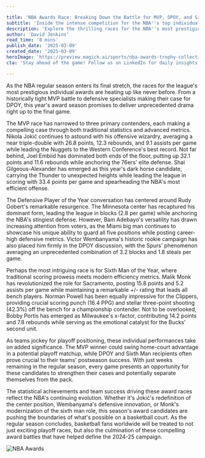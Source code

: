 ```yaml
---

title: 'NBA Awards Race: Breaking Down the Battle for MVP, DPOY, and Sixth Man in 2025'
subtitle: 'Inside the intense competition for the NBA''s top individual honors'
description: 'Explore the thrilling races for the NBA''s most prestigious individual awards, including MVP, DPOY, and Sixth Man. Delve into how Jokić, Embiid, Gilgeous-Alexander, Gobert, and others are defining the season with historic performances.'
author: 'David Jenkins'
read_time: '8 mins'
publish_date: '2025-03-09'
created_date: '2025-03-09'
heroImage: 'https://preview.magick.ai/sports/nba-awards-trophy-collection.jpg'
cta: 'Stay ahead of the game! Follow us on LinkedIn for daily insights into the NBA''s biggest stories, expert analysis, and exclusive coverage of the league''s most prestigious awards races!'

---
```


As the NBA regular season enters its final stretch, the races for the league's most prestigious individual awards are heating up like never before. From a historically tight MVP battle to defensive specialists making their case for DPOY, this year's award season promises to deliver unprecedented drama right up to the final game.

The MVP race has narrowed to three primary contenders, each making a compelling case through both traditional statistics and advanced metrics. Nikola Jokić continues to astound with his offensive wizardry, averaging a near triple-double with 26.8 points, 12.3 rebounds, and 9.1 assists per game while leading the Nuggets to the Western Conference's best record. Not far behind, Joel Embiid has dominated both ends of the floor, putting up 32.1 points and 11.6 rebounds while anchoring the 76ers' elite defense. Shai Gilgeous-Alexander has emerged as this year's dark horse candidate, carrying the Thunder to unexpected heights while leading the league in scoring with 33.4 points per game and spearheading the NBA's most efficient offense.

The Defensive Player of the Year conversation has centered around Rudy Gobert's remarkable resurgence. The Minnesota center has recaptured his dominant form, leading the league in blocks (2.8 per game) while anchoring the NBA's stingiest defense. However, Bam Adebayo's versatility has drawn increasing attention from voters, as the Miami big man continues to showcase his unique ability to guard all five positions while posting career-high defensive metrics. Victor Wembanyama's historic rookie campaign has also placed him firmly in the DPOY discussion, with the Spurs' phenomenon averaging an unprecedented combination of 3.2 blocks and 1.8 steals per game.

Perhaps the most intriguing race is for Sixth Man of the Year, where traditional scoring prowess meets modern efficiency metrics. Malik Monk has revolutionized the role for Sacramento, posting 15.8 points and 5.2 assists per game while maintaining a remarkable +/- rating that leads all bench players. Norman Powell has been equally impressive for the Clippers, providing crucial scoring punch (16.4 PPG) and stellar three-point shooting (42.3%) off the bench for a championship contender. Not to be overlooked, Bobby Portis has emerged as Milwaukee's x-factor, contributing 14.2 points and 7.8 rebounds while serving as the emotional catalyst for the Bucks' second unit.

As teams jockey for playoff positioning, these individual performances take on added significance. The MVP winner could swing home-court advantage in a potential playoff matchup, while DPOY and Sixth Man recipients often prove crucial to their teams' postseason success. With just weeks remaining in the regular season, every game presents an opportunity for these candidates to strengthen their cases and potentially separate themselves from the pack.

The statistical achievements and team success driving these award races reflect the NBA's continuing evolution. Whether it's Jokić's redefinition of the center position, Wembanyama's defensive innovation, or Monk's modernization of the sixth man role, this season's award candidates are pushing the boundaries of what's possible on a basketball court. As the regular season concludes, basketball fans worldwide will be treated to not just exciting playoff races, but also the culmination of these compelling award battles that have helped define the 2024-25 campaign.

![NBA Awards](https://preview.magick.ai/sports/nba-awards-trophy-collection.jpg)